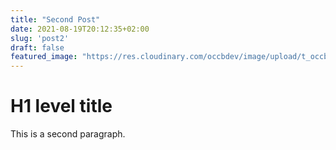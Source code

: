 ```yaml
---
title: "Second Post"
date: 2021-08-19T20:12:35+02:00
slug: 'post2'
draft: false
featured_image: "https://res.cloudinary.com/occbdev/image/upload/t_occbdev_gallery_teaser/images/travel/dubai/dubai-0014.jpg"
---
```


# H1 level title

This is a second paragraph.